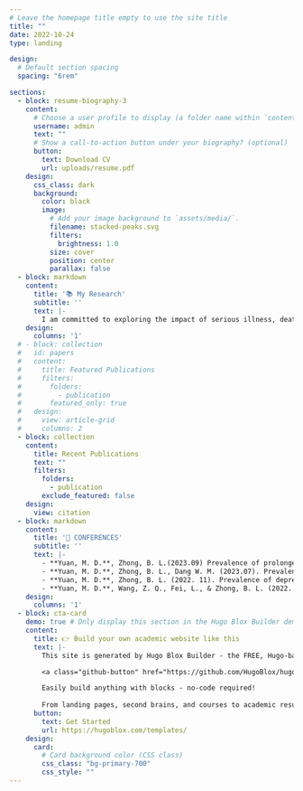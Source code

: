 ```yaml
---
# Leave the homepage title empty to use the site title
title: ""
date: 2022-10-24
type: landing

design:
  # Default section spacing
  spacing: "6rem"

sections:
  - block: resume-biography-3
    content:
      # Choose a user profile to display (a folder name within `content/authors/`)
      username: admin
      text: ""
      # Show a call-to-action button under your biography? (optional)
      button:
        text: Download CV
        url: uploads/resume.pdf
    design:
      css_class: dark
      background:
        color: black
        image:
          # Add your image background to `assets/media/`.
          filename: stacked-peaks.svg
          filters:
            brightness: 1.0
          size: cover
          position: center
          parallax: false
  - block: markdown
    content:
      title: '📚 My Research'
      subtitle: ''
      text: |-
        I am committed to exploring the impact of serious illness, death, and bereavement on people's physical and mental well-being, and how to help people heal and grow from it. In the future I hope to use a range of qualitative and quantitative methods to comprehensively examine the impact of these dilemmas on individuals.
    design:
      columns: '1'
  # - block: collection
  #   id: papers
  #   content:
  #     title: Featured Publications
  #     filters:
  #       folders:
  #         - publication
  #       featured_only: true
  #   design:
  #     view: article-grid
  #     columns: 2
  - block: collection
    content:
      title: Recent Publications
      text: ""
      filters:
        folders:
          - publication
        exclude_featured: false
    design:
      view: citation
  - block: markdown
    content:
      title: '📝 CONFERENCES'
      subtitle: ''
      text: |-
        - **Yuan, M. D.**, Zhong, B. L.(2023.09) Prevalence of prolonged grief disorder and its symptoms in bereaved persons in China: a systematic review and meta-analysis. Symposium on Psychological Trauma and Crisis Intervention. Wuhan, Hubei.
        - **Yuan, M. D.**, Zhong, B. L., Dang W. M. (2023.07). Prevalence of workplace sexual harassment and associated factors against nurses in Chinese medicine hospitals. Hubei Sexology Association. Tianmen, Hubei.
        - **Yuan, M. D.**, Zhong, B. L. (2022. 11). Prevalence of depressive symptoms among Chinese Shidu parents: A systemic review and meta-analysis. The 33rd Student Science and Technology Paper Presentation of China University of Geosciences. Wuhan, Hubei.
        - **Yuan, M. D.**, Wang, Z. Q., Fei, L., & Zhong, B. L. (2022. 07). Prevalence of prolonged grief disorder and its symptoms in Chinese parents who lost their only child: A systematic review and meta-analysis. Chinese Society of Neuroscience & Psychiatry. Xi'an, Shaanxi.
    design:
      columns: '1'
  - block: cta-card
    demo: true # Only display this section in the Hugo Blox Builder demo site
    content:
      title: 👉 Build your own academic website like this
      text: |-
        This site is generated by Hugo Blox Builder - the FREE, Hugo-based open source website builder trusted by 250,000+ academics like you.

        <a class="github-button" href="https://github.com/HugoBlox/hugo-blox-builder" data-color-scheme="no-preference: light; light: light; dark: dark;" data-icon="octicon-star" data-size="large" data-show-count="true" aria-label="Star HugoBlox/hugo-blox-builder on GitHub">Star</a>

        Easily build anything with blocks - no-code required!
        
        From landing pages, second brains, and courses to academic resumés, conferences, and tech blogs.
      button:
        text: Get Started
        url: https://hugoblox.com/templates/
    design:
      card:
        # Card background color (CSS class)
        css_class: "bg-primary-700"
        css_style: ""
---
```

